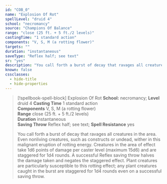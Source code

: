 ```yaml
---
id: "COB_0"
name: "Explosion Of Rot"
spellLevel: "druid 4"
school: "necromancy"
source: "Champions Of Balance"
range: "close (25 ft. + 5 ft./2 levels)"
castingTime: "1 standard action"
components: "V, S, M (a rotting flower)"
targets: ""
duration: "instantaneous"
saveType: "Reflex half; see text"
sr: "yes"
description: "You call forth a burst of decay that ravages all creatures in the area. Even nonliving creatures, such as constructs or undead, wither in this malignant eruption of rotting energy. Creatures in the area of effect take 1d6 points of damage per caster level (maximum 15d6) and are staggered for 1d4 rounds. A successful Reflex saving throw halves the damage taken and negates the staggered effect. Plant creatures are particularly susceptible to this rotting effect; any plant creatures caught in the burst are staggered for 1d4 rounds even on a successful saving throw."
known: false
cssclasses:
  - hide-title
  - hide-properties
---
```


> [!spellbook-spell-block] Explosion Of Rot
> **School:** necromancy; **Level** druid 4
> **Casting Time** 1 standard action  
> **Components** V, S, M (a rotting flower)  
> **Range** close (25 ft. + 5 ft./2 levels)  
> **Duration** instantaneous  
> **Saving Throw** Reflex half; see text; **Spell Resistance** yes
> 
> You call forth a burst of decay that ravages all creatures in the area. Even nonliving creatures, such as constructs or undead, wither in this malignant eruption of rotting energy. Creatures in the area of effect take 1d6 points of damage per caster level (maximum 15d6) and are staggered for 1d4 rounds. A successful Reflex saving throw halves the damage taken and negates the staggered effect. Plant creatures are particularly susceptible to this rotting effect; any plant creatures caught in the burst are staggered for 1d4 rounds even on a successful saving throw.